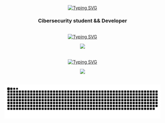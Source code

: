 <div identificación="encabezado" align="center">
    <a href="https://git.io/typing-svg"><img src="https://readme-typing-svg.herokuapp.com?font=Fira+Code&weight=700&size=25&pause=1000&color=adabab&center=true&vCenter=true&width=435&lines=Welcome+to+yoshl's+github" alt="Typing SVG" /></a>
    <h3 align="center">Cibersecurity student && Developer</h3>
</div >

<br>

<div identificación="centro" align="center">
    <a href="https://git.io/typing-svg"><img src="https://readme-typing-svg.herokuapp.com?font=Fira+Code&weight=700&size=25&pause=1000000&color=adabab&center=true&vCenter=true&width=435&lines=%3C/Skills%3E" alt="Typing SVG" /></a>
</div>
<p align="center">
  <a href="https://skillicons.dev">
    <img src="https://skillicons.dev/icons?i=linux,bash,mysql,md,docker,bots,discord,vscode,python,github,git" />
  </a>
</p><br>

<div identificación="centro" align="center">
    <a href="https://git.io/typing-svg"><div align="center" identificación="centro"><img src="https://readme-typing-svg.herokuapp.com?font=Fira+Code&weight=700&size=25&pause=1000000&color=adabab&center=true&vCenter=true&width=435&lines=%3C%2FComing+soon...%3E" alt="Typing SVG" /></div></a>
</div>
<p align="center">
  <a href="https://skillicons.dev">
    <img src="https://skillicons.dev/icons?i=powershell,js,php,wordpress,c,go" />
  </a>
</p><br>

<img src="https://raw.githubusercontent.com/platane/snk/output/github-contribution-grid-snake-dark.svg" alt="Snake animation" />
<!--<img src="https://media.giphy.com/media/IcJ6n6VJNjRNS/giphy.gif" width="200"/>gato-->
